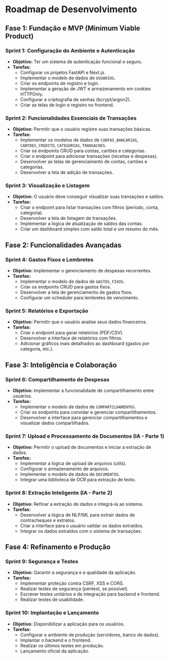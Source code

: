 
# Roadmap de Desenvolvimento

## Fase 1: Fundação e MVP (Minimum Viable Product)

### Sprint 1: Configuração do Ambiente e Autenticação
- **Objetivo:** Ter um sistema de autenticação funcional e seguro.
- **Tarefas:**
    - Configurar os projetos FastAPI e Next.js.
    - Implementar o modelo de dados de `USUARIOS`.
    - Criar os endpoints de registro e login.
    - Implementar a geração de JWT e armazenamento em cookies HTTPOnly.
    - Configurar a criptografia de senhas (bcrypt/argon2).
    - Criar as telas de login e registro no frontend.

### Sprint 2: Funcionalidades Essenciais de Transações
- **Objetivo:** Permitir que o usuário registre suas transações básicas.
- **Tarefas:**
    - Implementar os modelos de dados de `CONTAS_BANCARIAS`, `CARTOES_CREDITO`, `CATEGORIAS`, `TRANSACOES`.
    - Criar os endpoints CRUD para contas, cartões e categorias.
    - Criar o endpoint para adicionar transações (receitas e despesas).
    - Desenvolver as telas de gerenciamento de contas, cartões e categorias.
    - Desenvolver a tela de adição de transações.

### Sprint 3: Visualização e Listagem
- **Objetivo:** O usuário deve conseguir visualizar suas transações e saldos.
- **Tarefas:**
    - Criar o endpoint para listar transações com filtros (período, conta, categoria).
    - Desenvolver a tela de listagem de transações.
    - Implementar a lógica de atualização de saldos das contas.
    - Criar um dashboard simples com saldo total e um resumo do mês.

## Fase 2: Funcionalidades Avançadas

### Sprint 4: Gastos Fixos e Lembretes
- **Objetivo:** Implementar o gerenciamento de despesas recorrentes.
- **Tarefas:**
    - Implementar o modelo de dados de `GASTOS_FIXOS`.
    - Criar os endpoints CRUD para gastos fixos.
    - Desenvolver a tela de gerenciamento de gastos fixos.
    - Configurar um scheduler para lembretes de vencimento.

### Sprint 5: Relatórios e Exportação
- **Objetivo:** Permitir que o usuário analise seus dados financeiros.
- **Tarefas:**
    - Criar o endpoint para gerar relatórios (PDF/CSV).
    - Desenvolver a interface de relatórios com filtros.
    - Adicionar gráficos mais detalhados ao dashboard (gastos por categoria, etc.).

## Fase 3: Inteligência e Colaboração

### Sprint 6: Compartilhamento de Despesas
- **Objetivo:** Implementar a funcionalidade de compartilhamento entre usuários.
- **Tarefas:**
    - Implementar o modelo de dados de `COMPARTILHAMENTOS`.
    - Criar os endpoints para convidar e gerenciar compartilhamentos.
    - Desenvolver a interface para gerenciar compartilhamentos e visualizar dados compartilhados.

### Sprint 7: Upload e Processamento de Documentos (IA - Parte 1)
- **Objetivo:** Permitir o upload de documentos e iniciar a extração de dados.
- **Tarefas:**
    - Implementar a lógica de upload de arquivos (utils).
    - Configurar o armazenamento de arquivos.
    - Implementar o modelo de dados de `DOCUMENTOS`.
    - Integrar uma biblioteca de OCR para extração de texto.

### Sprint 8: Extração Inteligente (IA - Parte 2)
- **Objetivo:** Refinar a extração de dados e integrá-la ao sistema.
- **Tarefas:**
    - Desenvolver a lógica de NLP/ML para extrair dados de contracheques e extratos.
    - Criar a interface para o usuário validar os dados extraídos.
    - Integrar os dados extraídos com o sistema de transações.

## Fase 4: Refinamento e Produção

### Sprint 9: Segurança e Testes
- **Objetivo:** Garantir a segurança e a qualidade da aplicação.
- **Tarefas:**
    - Implementar proteção contra CSRF, XSS e CORS.
    - Realizar testes de segurança (pentest, se possível).
    - Escrever testes unitários e de integração para backend e frontend.
    - Realizar testes de usabilidade.

### Sprint 10: Implantação e Lançamento
- **Objetivo:** Disponibilizar a aplicação para os usuários.
- **Tarefas:**
    - Configurar o ambiente de produção (servidores, banco de dados).
    - Implantar o backend e o frontend.
    - Realizar os últimos testes em produção.
    - Lançamento oficial da aplicação.


